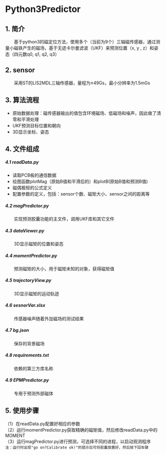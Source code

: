 # Python3Predictor

## 1. 简介
　　基于python3的磁定位方法，使用多个（当前为9个）三轴磁传感器，通过测量小磁铁产生的磁场，基于无迹卡尔曼滤波（UKF）来预测位置（x,
y , z）和姿态（四元数q0, q1, q2, q3）

## 2. sensor
　　采用ST的LIS2MDL三轴传感器，量程为±49Gs，最小分辨率为1.5mGs

## 3. 算法流程

+ 原始数据处理：磁传感器输出的值包含环境磁场、低磁场和噪声，因此做了清零和平滑处理
+ UKF预测目标位置和朝向
+ 3D显示坐标、姿态

## 4. 文件组成

##### 4.1 readData.py
+ 读取PCB板的通信数据
+ 绘图函数plotMag（原始B值和平滑后的）和plotB(原始B值和预测B值)
+ 磁偶极矩的公式定义
+ 配置参数的定义，包括：sensor个数、磁矩大小、sensor之间的距离等
##### 4.2 magPredictor.py
　　实现预测胶囊功能的主文件，调用UKF库和其它文件
##### 4.3 dataViewer.py
　　3D显示磁矩的位置和姿态
##### 4.4 momentPredictor.py
　　预测磁矩的大小，用于磁矩未知的对象，获得磁矩值
##### 4.5 trajectoryView.py
　　3D显示磁矩的运动轨迹
##### 4.6 sesnorVar.xlsx
　　传感器噪声随着外加磁场的测试结果
##### 4.7 bg.json
　　保存的背景磁场
##### 4.8 requirements.txt
　　依赖的第三方库名称
##### 4.9 EPMPredictor.py
　　专用于预测外部磁体

## 5. 使用步骤
（1）在readData.py配置好相应的参数<br>
（2）运行momentPredictor.py获取精确的磁矩值，然后修改readData.py中的MOMENT<br>
（3）运行magPredictor.py进行预测，可选择不同的进程，以启动观测程序<br>
`注：运行时出现"go on?Calibrate ok!"的提示后可将胶囊放置好，然后按下回车键`